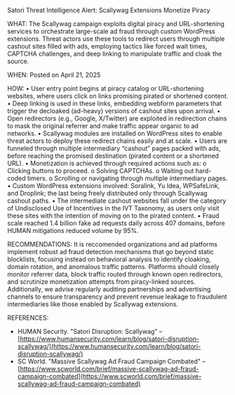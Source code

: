 Satori Threat Intelligence Alert: Scallywag Extensions Monetize Piracy

WHAT: The Scallywag campaign exploits digital piracy and URL-shortening services to orchestrate large-scale ad fraud through custom WordPress extensions. Threat actors use these tools to redirect users through multiple cashout sites filled with ads, employing tactics like forced wait times, CAPTCHA challenges, and deep linking to manipulate traffic and cloak the source.

WHEN: Posted on April 21, 2025

HOW:
•	User entry point begins at piracy catalog or URL-shortening websites, where users click on links promising pirated or shortened content.
•	Deep linking is used in these links, embedding webform parameters that trigger the decloaked (ad-heavy) versions of cashout sites upon arrival.
•	Open redirectors (e.g., Google, X/Twitter) are exploited in redirection chains to mask the original referrer and make traffic appear organic to ad networks.
•	Scallywag modules are installed on WordPress sites to enable threat actors to deploy these redirect chains easily and at scale.
•	Users are funneled through multiple intermediary “cashout” pages packed with ads, before reaching the promised destination (pirated content or a shortened URL).
•	Monetization is achieved through required actions such as:
  o	Clicking buttons to proceed.
  o	Solving CAPTCHAs.
  o	Waiting out hard-coded timers.
  o	Scrolling or navigating through multiple intermediary pages.
•	Custom WordPress extensions involved: Soralink, Yu Idea, WPSafeLink, and Droplink; the last being freely distributed only through Scallywag cashout paths.
•	The intermediate cashout websites fall under the category of Undisclosed Use of Incentives in the IVT Taxonomy, as users only visit these sites with the intention of moving on to the pirated content.
•	Fraud scale reached 1.4 billion fake ad requests daily across 407 domains, before HUMAN mitigations reduced volume by 95%.

RECOMMENDATIONS: It is reccomended organizations and ad platforms implement robust ad fraud detection mechanisms that go beyond static blocklists, focusing instead on behavioral analysis to identify cloaking, domain rotation, and anomalous traffic patterns. Platforms should closely monitor referrer data, block traffic routed through known open redirectors, and scrutinize monetization attempts from piracy-linked sources. Additionally, we advise regularly auditing partnerships and advertising channels to ensure transparency and prevent revenue leakage to fraudulent intermediaries like those enabled by Scallywag extensions.

REFERENCES:
- HUMAN Security. "Satori Disruption: Scallywag" – [https://www.humansecurity.com/learn/blog/satori-disruption-scallywag/](https://www.humansecurity.com/learn/blog/satori-disruption-scallywag/)
- SC World. "Massive Scallywag Ad Fraud Campaign Combated" – [https://www.scworld.com/brief/massive-scallywag-ad-fraud-campaign-combated](https://www.scworld.com/brief/massive-scallywag-ad-fraud-campaign-combated)
